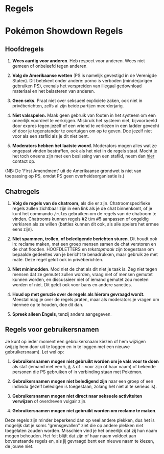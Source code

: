 # Regels

# Pokémon Showdown Regels

## Hoofdregels

1. **Wees aardig voor anderen**. Heb respect voor anderen. Wees niet gemeen of onbeleefd tegen anderen.

2. **Volg de Amerikaanse wetten** (PS is namelijk gevestigd in de Verenigde Staten). Dit betekent onder andere: porno is verboden (minderjarigen gebruiken PS), evenals het verspreiden van illegaal gedownload materiaal en het belasteren van anderen.

3. **Geen seks**. Praat niet over seksueel expliciete zaken, ook niet in privéberichten, zelfs al zijn beide partijen meerderjarig.

4. **Niet valsspelen.** Maak geen gebruik van fouten in het systeem om een oneerlijk voordeel te verkrijgen. Misbruik het systeem niet, bijvoorbeeld door expres tegen jezelf of een vriend te verliezen in een ladder gevecht of door je tegenstander te overtuigen om op te geven. Doe jezelf niet voor als een staflid als je dit niet bent.

5. **Moderators hebben het laatste woord**. Moderators mogen alles wat ze ongepast vinden bestraffen, ook als het niet in de regels staat. Mocht je het toch oneens zijn met een beslissing van een staflid, neem dan [hier](https://play.pokemonshowdown.com/view-help-request--appeal) contact op.

(NB: De 'First Amendment' uit de Amerikaanse grondwet is niet van toepassing op PS, omdat PS geen overheidsorganisatie is.)


## Chatregels

1. **Volg de regels van de chatroom**, als die er zijn. Chatroomspecifieke regels zullen zichtbaar zijn in een link als je de chat binnenkomt, of je kunt het commando `/rules` gebruiken om de regels van de chatroom te vinden. Chatrooms kunnen regels #2 t/m #5 aanpassen of ongeldig verklaren als ze willen (battles kunnen dit ook, als alle spelers het ermee eens zijn). 

2. **Niet spammen, trollen, of beledigende berichten sturen**. Dit houdt ook in: reclame maken, met een groep mensen samen de chat verstoren en de chat flooden. HOOFDLETTERS en <i>tekstopmaak</i> zijn toegestaan om bepaalde gedeeltes van je bericht te benadrukken, maar gebruik ze met mate. Deze regel geldt ook in privéberichten.

3. **Niet minimodden**. Mod niet de chat als dit niet je taak is. Zeg niet tegen mensen dat ze gemutet zullen worden, vraag niet of mensen gemutet kunnen worden, en discussieer niet of iemand gemutet zou moeten worden of niet. Dit geldt ook voor bans en andere sancties.

4. **Houd op met geruzie over de regels als hierom gevraagd wordt**. Meestal mag je over de regels praten, maar als moderators je vragen om hiermee op te houden, doe dit dan.

5. **Spreek alleen Engels**, tenzij anders aangegeven.


## Regels voor gebruikersnamen

Je kunt op ieder moment een gebruikersnaam kiezen of hem wijzigen (wijzig hem door uit te loggen en in te loggen met een nieuwe gebruikersnaam). Let wel op:

1. **Gebruikersnamen mogen niet gebruikt worden om je vals voor te doen** als staf (iemand met een `%`, `@`, `&` of `~` voor zijn of haar naam) of bekende personen die PS gebruiken of in verbinding staan met Pokémon.

2. **Gebruikersnamen mogen niet beledigend zijn** naar een groep of een individu (jezelf beledigen is toegestaan, zolang het niet al te serieus is).

3. **Gebruikersnamen mogen niet direct naar seksuele activiteiten verwijzen** of overdreven vulgair zijn.

4. **Gebruikersnamen mogen niet gebruikt worden om reclame te maken**.

Deze regels zijn minder beperkend dan op veel andere plekken, dus het is mogelijk dat je soms "grensgevallen" ziet die op andere plekken niet toegelaten zouden worden. Misschien vind je het oneerlijk dat zij hun naam mogen behouden. Het feit blijft dat zijn of haar naam voldoet aan bovenstaande regels en, als jij gevraagd bent een nieuwe naam te kiezen, de jouwe niet.
